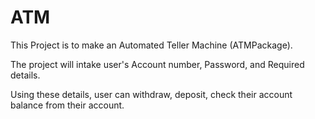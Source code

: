 # ATM
This Project is to make an Automated Teller Machine (ATMPackage).

The project will intake user's Account number, Password, and Required details.

Using these details, user can withdraw, deposit, check their account balance from their account.

